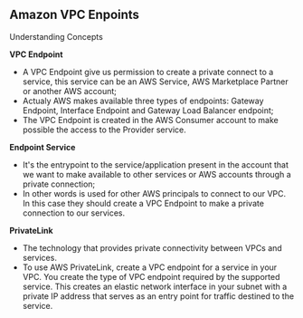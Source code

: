 ## Amazon VPC Enpoints

Understanding Concepts

**VPC Endpoint**
- A VPC Endpoint give us permission to create a private connect to a service, this service can be an AWS Service, AWS Marketplace Partner or another AWS account;
- Actualy AWS makes available three types of endpoints: Gateway Endpoint, Interface Endpoint and Gateway Load Balancer endpoint;
- The VPC Endpoint is created in the AWS Consumer account to make possible the access to the Provider service.
	
**Endpoint Service**
- It's the entrypoint to the service/application present in the account that we want to make available to other services or AWS accounts through a private connection;
- In other words is used for other AWS principals to connect to our VPC. In this case they should create a VPC Endpoint to make a private connection to our services.

**PrivateLink**
- The technology that provides private connectivity between VPCs and services.
- To use AWS PrivateLink, create a VPC endpoint for a service in your VPC. You create the type of VPC endpoint required by the supported service. This creates an elastic network interface in your subnet with a private IP address that serves as an entry point for traffic destined to the service.
